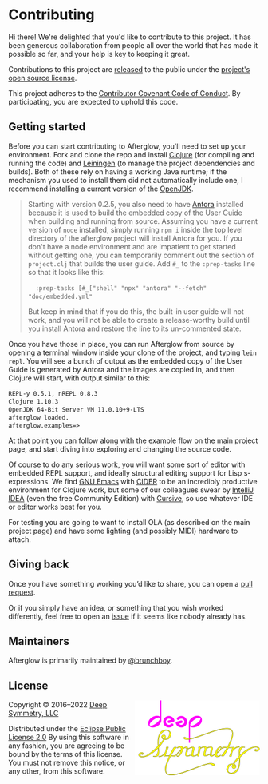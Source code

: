 # Contributing

Hi there! We're delighted that you'd like to contribute to this
project. It has been generous collaboration from people all over the
world that has made it possible so far, and your help is key to
keeping it great.

Contributions to this project are [released][contributions-released]
to the public under the [project's open source license](LICENSE).

This project adheres to the
[Contributor Covenant Code of Conduct][covenant].
By participating, you are expected to uphold this code.

## Getting started

Before you can start contributing to Afterglow, you'll need to
set up your environment. Fork and clone the repo and install
[Clojure][clojure] (for compiling and running the code) and
[Leiningen](https://leiningen.org) (to manage the project dependencies
and builds). Both of these rely on having a working Java runtime; if
the mechanism you used to install them did not automatically include
one, I recommend installing a current version of the
[OpenJDK](http://openjdk.java.net).

> Starting with version 0.2.5, you also need to have
> [Antora](https://antora.org) installed because it is used to build
> the embedded copy of the User Guide when building and running from
> source. Assuming you have a current version of `node` installed,
> simply running `npm i` inside the top level directory of the
> afterglow project will install Antora for you. If you don't have a
> node environment and are impatient to get started without getting
> one, you can temporarily comment out the section of `project.clj`
> that builds the user guide. Add `#_` to the `:prep-tasks`
> line so that it looks like this:
>
>  `  :prep-tasks [#_["shell" "npx" "antora" "--fetch" "doc/embedded.yml"`
>
> But keep in mind that if you do this, the built-in user guide will
> not work, and you will not be able to create a release-worthy build
> until you install Antora and restore the line to its un-commented
> state.

Once you have those in place, you can run Afterglow from source by
opening a terminal window inside your clone of the project, and typing
`lein repl`. You will see a bunch of output as the embedded copy of
the User Guide is generated by Antora and the images are copied in,
and then Clojure will start, with output similar to this:

    REPL-y 0.5.1, nREPL 0.8.3
    Clojure 1.10.3
    OpenJDK 64-Bit Server VM 11.0.10+9-LTS
    afterglow loaded.
    afterglow.examples=>

At that point you can follow along with the example flow on the main
project page, and start diving into exploring and changing the source
code.

Of course to do any serious work, you will want some sort of editor
with embedded REPL support, and ideally structural editing support for
Lisp s-expressions. We find [GNU Emacs][emacs] with [CIDER][cider] to
be an incredibly productive environment for Clojure work, but some of
our colleagues swear by [IntelliJ IDEA][idea] (even the free Community
Edition) with [Cursive][cursive], so use whatever IDE or editor works
best for you.

For testing you are going to want to install OLA (as described on the
main project page) and have some lighting (and possibly MIDI) hardware
to attach.

## Giving back

Once you have something working you’d like to share, you can open a
[pull request][pulls].

Or if you simply have an idea, or something that you wish worked
differently, feel free to open an [issue][issues] if it seems like
nobody already has.

## Maintainers

Afterglow is primarily maintained by [@brunchboy][brunchboy].

## License

<a href="http://deepsymmetry.org"><img align="right" alt="Deep Symmetry"
 src="doc/modules/ROOT/assets/images/DS-logo-github.png" width="250" height="150"></a>

Copyright © 2016&ndash;2022 [Deep Symmetry, LLC](http://deepsymmetry.org)

Distributed under the
[Eclipse Public License 2.0](https://opensource.org/licenses/EPL-2.0)
By using this software in any fashion, you are agreeing to be bound by
the terms of this license. You must not remove this notice, or any
other, from this software.


[contributions-released]: https://help.github.com/articles/github-terms-of-service/#6-contributions-under-repository-license
[covenant]: http://contributor-covenant.org/
[clojure]: https://clojure.org
[leiningen]: https://leiningen.org
[emacs]: https://www.gnu.org/software/emacs/
[cider]: http://www.cider.mx/en/latest/
[idea]: https://www.jetbrains.com/idea/
[cursive]: https://cursive-ide.com
[pulls]: https://github.com/Deep-Symmetry/afterglow/pulls
[issues]: https://github.com/Deep-Symmetry/afterglow/issues
[brunchboy]: https://github.com/brunchboy
